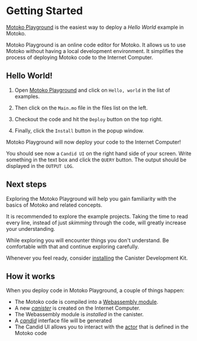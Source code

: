 # Getting Started

[Motoko Playground](https://m7sm4-2iaaa-aaaab-qabra-cai.raw.ic0.app/) is the easiest way to deploy a *Hello World* example in Motoko. 

Motoko Playground is an online code editor for Motoko. It allows us to use Motoko without having a local development environment. It simplifies the process of deploying Motoko code to the Internet Computer.

## Hello World!

1. Open [Motoko Playground](https://m7sm4-2iaaa-aaaab-qabra-cai.raw.ic0.app/) and click on `Hello, world` in the list of examples. 

1. Then click on the `Main.mo` file in the files list on the left.

1. Checkout the code and hit the `Deploy` button on the top right.

1. Finally, click the `Install` button in the popup window. 

Motoko Playground will now deploy your code to the Internet Computer! 

You should see now a `Candid UI` on the right hand side of your screen. Write something in the text box and click the `QUERY` button. The output should be displayed in the `OUTPUT LOG`.

## Next steps
Exploring the Motoko Playground will help you gain familiarity with the basics of Motoko and related concepts.

It is recommended to explore the example projects. Taking the time to read every line, instead of just *skimming* through the code, will greatly increase your understanding.

While exploring you will encounter things you don't understand. Be comfortable with that and continue exploring carefully. 

Whenever you feel ready, consider [installing](/project-deployment/installing-sdk.html) the Canister Development Kit.

## How it works
When you deploy code in Motoko Playground, a couple of things happen:
- The Motoko code is compiled into a [Webassembly module](/internet-computer-programming-concepts/actor-to-canister.html#code-compiling-and-wasm-modules).
- A new [*canister*](/internet-computer-programming-concepts/actor-to-canister.html#canister) is created on the Internet Computer.
- The Webassembly module is *installed* in the canister.
- A [*candid*](/internet-computer-programming-concepts/candid.html) interface file will be generated
- The Candid UI allows you to interact with the [actor](/internet-computer-programming-concepts/actors.html) that is defined in the Motoko code
